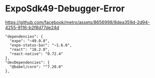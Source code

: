 # ExpoSdk49-Debugger-Error

https://github.com/facebook/metro/assets/8656998/8dea359d-2d94-4255-9116-b2f8d77de24d

```
"dependencies": {
  "expo": "~49.0.8",
  "expo-status-bar": "~1.6.0",
  "react": "18.2.0",
  "react-native": "0.72.4"
},
"devDependencies": {
  "@babel/core": "^7.20.0"
},
```

